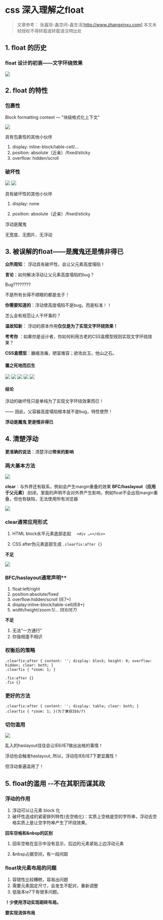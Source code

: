 
# css 深入理解之float

> 文章参考： 张鑫旭-鑫空间-鑫生活[http://www.zhangxinxu.com]
> 本文未经授权不得转载或转载请注明出处

## 1. float 的历史

### float 设计的初衷——文字环绕效果

<img src="https://user-images.githubusercontent.com/20238205/30202467-27463d4e-94b1-11e7-9199-6966a6596daf.png">


## 2. float 的特性

### 包裹性

Block formatting context — "块级格式化上下文"

<img src="https://user-images.githubusercontent.com/20238205/30202504-4668d2fe-94b1-11e7-92e7-13e7ceade47d.png">

具有包裹性的其他小伙伴

1. display: inline-block/table-cell/…
2. position: absolute（近亲）/fixed/sticky
3. overflow: hidden/scroll

### 破坏性

<img src="https://user-images.githubusercontent.com/20238205/30202509-469960f4-94b1-11e7-8322-91f4263379b0.png">

<img src="https://user-images.githubusercontent.com/20238205/30202505-46796c22-94b1-11e7-8a4c-34ba9392ed4c.png">


具有破坏性的其他小伙伴

1. display: none

2. position: absolute（近亲）/fixed/sticky


浮动是魔鬼 

无宽度、无图片、无浮动


## 3. 被误解的float——是魔鬼还是情非得已

**众所周知**： 浮动具有破坏性，会让父元素高度塌陷！


**言论**：如何解决浮动让父元素高度塌陷的bug？


Bug???????? 

不是所有长得不顺眼的都是虫子！


**你需要知道的**：浮动使高度塌陷不是bug，而是标准！！


怎么会有规范让人干坏事的？

**温故知新**： 浮动的原本作用**仅仅是为了实现文字环绕效果！**

**考考你** ：如果你是设计者，你如何利用古老的CSS盒模型规则实现文字环绕效果？

**CSS盒模型**：巍峨浩瀚，陋室难容；欲攻此玉，他山之石。

#### 置之死地而后生


<img src="https://user-images.githubusercontent.com/20238205/30202502-4654140e-94b1-11e7-9b91-6a0af5e1e628.png">

<img src="https://user-images.githubusercontent.com/20238205/30202503-46549014-94b1-11e7-991a-e92618618d91.png">

<img src="https://user-images.githubusercontent.com/20238205/30202508-46863ca4-94b1-11e7-9487-6592461105dd.png">

<img src="https://user-images.githubusercontent.com/20238205/30202507-46843328-94b1-11e7-8f9e-4a5c41d7e745.png">

<img src="https://user-images.githubusercontent.com/20238205/30202510-469a9e9c-94b1-11e7-99e3-dbe449c13c84.png">


#### 结论

浮动的破坏性只是单纯为了实现文字环绕效果而已！ 

—— 因此，父容器高度塌陷根本就不是bug，特性使然！

**浮动是魔鬼  更是情非得已**



## 4. 清楚浮动

**更准确的说法**：清楚浮动**带来的影响**

### 两大基本方法

<img src="https://user-images.githubusercontent.com/20238205/30204075-c8e3a2f4-94b6-11e7-8d70-fb31911cbca3.png">


**clear**：与外界还有联系，例如会产生margin重叠的效果
**BFC/haslayout（应用于父元素）**:封闭，里面的声明不会对外界产生影响，例如float不会出现margin重叠，但也有缺陷，无法使用所有浏览器

<img src="https://user-images.githubusercontent.com/20238205/30204074-c8dbcf70-94b6-11e7-9a0c-fa6a777c0eb6.png">

### clear通常应用形式

1. HTML block水平元素底部走起   `  <div …></div>`

2. CSS after伪元素底部生成     `.clearfix:after {}`


**不足**

<img src="https://user-images.githubusercontent.com/20238205/30204076-c8fa233a-94b6-11e7-9d43-fb742555146d.png">

### BFC/haslayout通常声明**

 1. float:left/right
 2. position:absolute/fixed
 3. overflow:hidden/scroll (IE7+)
 4. display:inline-block/table-cell(IE8+)
 5. width/height/zoom:1/… (IE6/IE7)

**不足**

 1. 无法“一方通行”
 2. 你我相逢不相识


### 权衡后的策略

```
.clearfix:after { content: ''; display: block; height: 0; overflow: hidden; clear: both; }
.clearfix { *zoom: 1; }
```
```
.fix:after {}
.fix {}
```

### 更好的方法

```
.clearfix:after { content: ''; display: table; clear: both; }
.clearfix { *zoom: 1; }(为了兼容IE6/7)
```

###  切勿滥用


<img src="https://user-images.githubusercontent.com/20238205/30206064-7a559438-94bd-11e7-9d51-008c57f73cfc.png">


乱入的haslayout往往会让IE6/IE7做出出格的事情！

浮动也会触发haslayout, 所以，浮动在IE6/IE7下更显魔性！

但浮动普遍滥用了！




## 5. float的滥用 --不在其职而谋其政

### 浮动的作用

1. 浮动可以让元素 block 化
2. 破坏性造成的紧密排列特性(去空格化)：实质上空格是空的字符串，浮动去空格实质上是让空字符串产生了环绕效果。


**回车空格和&nbsp的区别**

1. 回车空格在显示中没有显示，后边的元素紧贴上边浮动元素

2. &nbsp占据空间，有一段间距

### float块元素布局的问题

1. 容错性比较糟糕，容易出问题
2. 需要元素固定尺寸，会发生不配对，重新调整
3. 低版本ie7下有很多问题。

**！少使用浮动实现砌砖布局。**

**要实现流体布局**





















